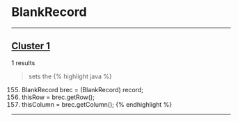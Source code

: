 # BlankRecord

***

## [Cluster 1](./1)
1 results
> sets the 
{% highlight java %}
155. BlankRecord brec = (BlankRecord) record;
157. thisRow = brec.getRow();
158. thisColumn = brec.getColumn();
{% endhighlight %}

***

